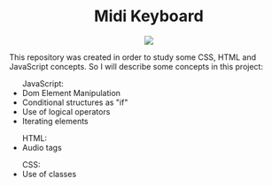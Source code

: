 <h1 align="center">Midi Keyboard</h1>

<p align="center">
<img loading="lazy" src="http://img.shields.io/static/v1?label=STATUS&message=EM%20DEVELOPMENT&color=GREEN&style=for-the-badge"/>
</p>
<p>
    This repository was created in order to study some CSS, HTML and JavaScript concepts.
    So I will describe some concepts in this project: 
</p>

<ul>
    JavaScript:
    <li>Dom Element Manipulation</li>
    <li>Conditional structures as "if"</li>
    <li>Use of logical operators</li>
    <li>Iterating elements</li>    
</ul>

<ul>
    HTML:
    <li>Audio tags</li>  
</ul>

<ul>
    CSS:
    <li>Use of classes</li>  
</ul>